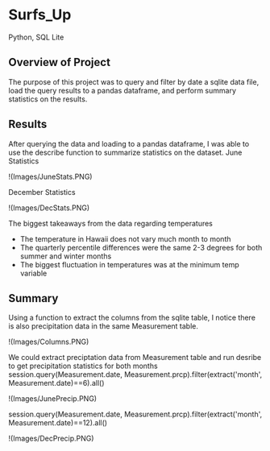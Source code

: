 # Surfs_Up
Python, SQL Lite

## Overview of Project
The purpose of this project was to query and filter by date a sqlite data file, load the query results to a pandas dataframe, and perform summary statistics on the results.


## Results
After querying the data and loading to a pandas dataframe, I was able to use the describe function to summarize statistics on the dataset.
June Statistics

!(Images/JuneStats.PNG)


December Statistics

!(Images/DecStats.PNG)

The biggest takeaways from the data regarding temperatures
* The temperature in Hawaii does not vary much month to month
* The quarterly percentile differences were the same 2-3 degrees for both summer and winter months
* The biggest fluctuation in temperatures was at the minimum temp variable

## Summary
Using a function to extract the columns from the sqlite table, I notice there is also precipitation data in the same Measurement table. 

!(Images/Columns.PNG)

We could extract preciptation data from Measurement table and run desribe to get precipitation statistics for both months
session.query(Measurement.date, Measurement.prcp).filter(extract('month', Measurement.date)==6).all()

!(Images/JunePrecip.PNG)

session.query(Measurement.date, Measurement.prcp).filter(extract('month', Measurement.date)==12).all()

!(Images/DecPrecip.PNG)
